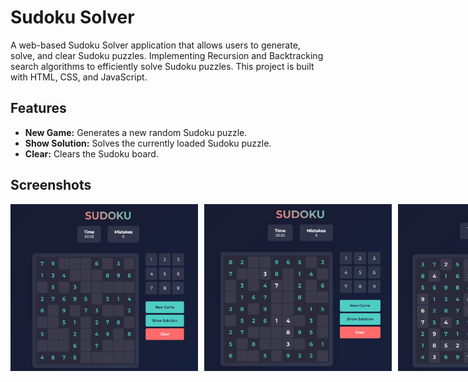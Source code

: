 # Sudoku Solver

A web-based Sudoku Solver application that allows users to generate, solve, and clear Sudoku puzzles. Implementing Recursion and Backtracking search algorithms to efficiently solve Sudoku puzzles. 
This project is built with HTML, CSS, and JavaScript.

## Features

- **New Game:** Generates a new random Sudoku puzzle.
- **Show Solution:** Solves the currently loaded Sudoku puzzle.
- **Clear:** Clears the Sudoku board.

## Screenshots

<div style="display: flex; gap: 10px;">
  <img src="img1.png" alt="Sudoku Solver Screenshot 1" width="300">
  <img src="img2.png" alt="Sudoku Solver Screenshot 2" width="300">
  <img src="img3.png" alt="Sudoku Solver Screenshot 3" width="300">
</div>

